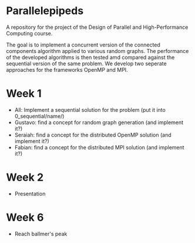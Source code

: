 Parallelepipeds
===============

A repository for the project of the Design of Parallel and High-Performance Computing course.

The goal is to implement a concurrent version of the connected components algorithm applied to various random graphs. The performance of the developed algorithms is then tested amd compared against the sequential version of the same problem.
We develop two seperate approaches for the frameworks OpenMP and MPI.


Week 1
======

- All: Implement a sequential solution for the problem (put it into 0_sequential/name/)
- Gustavo: find a concept for random graph generation (and implement it?)
- Seraiah: find a concept for the distributed OpenMP solution  (and implement it?)
- Fabian: find a concept for the distributed MPI solution  (and implement it?)

Week 2
======

- Presentation

Week 6
======

- Reach ballmer's peak